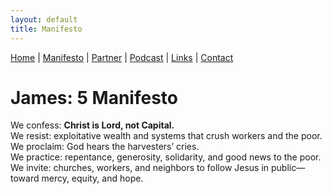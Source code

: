 ```yaml
---
layout: default
title: Manifesto
---
```

[Home](/) | [Manifesto](/manifesto) | [Partner](/partner) | [Podcast](https://james5.substack.com) | [Links](/links) | [Contact](/contact)


# James: 5 Manifesto
We confess: **Christ is Lord, not Capital.**  
We resist: exploitative wealth and systems that crush workers and the poor.  
We proclaim: God hears the harvesters’ cries.  
We practice: repentance, generosity, solidarity, and good news to the poor.  
We invite: churches, workers, and neighbors to follow Jesus in public—toward mercy, equity, and hope.
